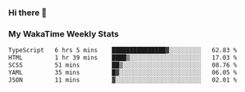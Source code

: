 ### Hi there 👋

<!--
**royschrauwen/royschrauwen** is a ✨ _special_ ✨ repository because its `README.md` (this file) appears on your GitHub profile.

Here are some ideas to get you started:

- 🔭 I’m currently working on ...
- 🌱 I’m currently learning ...
- 👯 I’m looking to collaborate on ...
- 🤔 I’m looking for help with ...
- 💬 Ask me about ...
- 📫 How to reach me: ...
- 😄 Pronouns: ...
- ⚡ Fun fact: ...
-->


### My WakaTime Weekly Stats
<!--START_SECTION:waka-->

```txt
TypeScript   6 hrs 5 mins    ███████████████▓░░░░░░░░░   62.83 %
HTML         1 hr 39 mins    ████▒░░░░░░░░░░░░░░░░░░░░   17.03 %
SCSS         51 mins         ██▒░░░░░░░░░░░░░░░░░░░░░░   08.76 %
YAML         35 mins         █▓░░░░░░░░░░░░░░░░░░░░░░░   06.05 %
JSON         11 mins         ▓░░░░░░░░░░░░░░░░░░░░░░░░   02.01 %
```

<!--END_SECTION:waka-->
